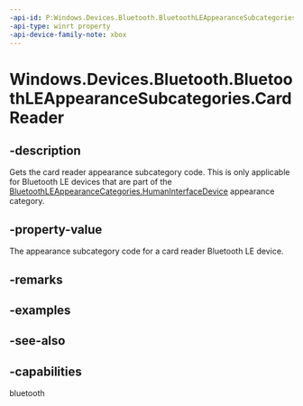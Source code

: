 ```yaml
---
-api-id: P:Windows.Devices.Bluetooth.BluetoothLEAppearanceSubcategories.CardReader
-api-type: winrt property
-api-device-family-note: xbox
---
```


<!-- Property syntax
public ushort CardReader { get; }
-->

# Windows.Devices.Bluetooth.BluetoothLEAppearanceSubcategories.CardReader

## -description
Gets the card reader appearance subcategory code. This is only applicable for Bluetooth LE devices that are part of the [BluetoothLEAppearanceCategories.HumanInterfaceDevice](bluetoothleappearancecategories_humaninterfacedevice.md) appearance category.

## -property-value
The appearance subcategory code for a card reader Bluetooth LE device.

## -remarks

## -examples

## -see-also

## -capabilities
bluetooth
